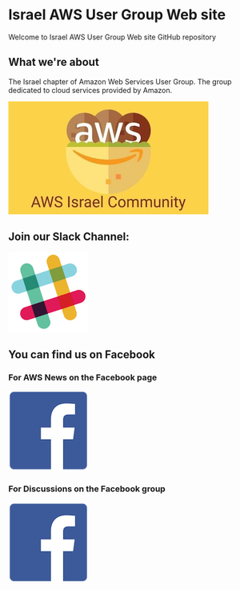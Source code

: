 # Israel AWS User Group Web site
Welcome to Israel AWS User Group Web site GitHub repository

## What we're about
The Israel chapter of Amazon Web Services User Group. The group dedicated to cloud services provided by Amazon.
  
[![](./assets/aws_il_user_group.jpeg)](https://www.meetup.com/AWS-IL/)


## Join our Slack Channel:
[![](./assets/slack_icon.png)](http://bit.ly/2ErwJa5)

## You can find us on Facebook
### For AWS News on the Facebook page 
[![](./assets/160px-F_icon.svg.png)](https://www.facebook.com/awsil/)

### For Discussions on the Facebook group
[![](./assets/160px-F_icon.svg.png)](https://www.facebook.com/groups/343057205867589/)
